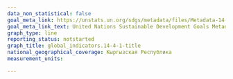 ```yaml
---
data_non_statistical: false
goal_meta_link: https://unstats.un.org/sdgs/metadata/files/Metadata-14-04-01.pdf
goal_meta_link_text: United Nations Sustainable Development Goals Metadata (PDF 370 KB)
graph_type: line
reporting_status: notstarted
graph_title: global_indicators.14-4-1-title
national_geographical_coverage: Кыргызская Республика
measurement_units: 

---
```


